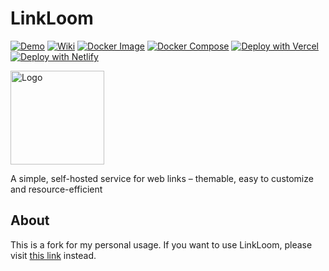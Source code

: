 # LinkLoom

[![Demo](https://img.shields.io/badge/Demo-4cc61e?style=flat&logo=GitHub&logoColor=%23fff)](https://nandolawson.github.io/LinkLoom)
[![Wiki](https://img.shields.io/badge/Wiki-000000?style=flat&logo=GitHub&logoColor=%23fff)](https://github.com/nandolawson/LinkLoom/wiki)
[![Docker Image](https://img.shields.io/badge/Docker%20Image-0db7ed?style=flat&logo=Docker&logoColor=%23fff)](https://hub.docker.com/r/nandolawson/linkloom)
[![Docker Compose](https://img.shields.io/badge/Docker%20Compose-0db7ed?style=flat&logo=Docker&logoColor=%23fff)](https://github.com/nandolawson/LinkLoom/blob/main/docker-compose.yml)
[![Deploy with Vercel](https://img.shields.io/badge/Deploy%20with%20Vercel-000000?style=flat&logo=Vercel&logoColor=%23fff)](https://vercel.com/new/clone?repository-url=https%3A%2F%2Fgithub.com%2Fnandolawson%2FLinkLoom&project-name=LinkLoom&repository-name=LinkLoom)
[![Deploy with Netlify](https://img.shields.io/badge/Deploy%20with%20Netlify-00bebb?style=flat&logo=netlify&logoColor=%23fff)](https://app.netlify.com/start/deploy?repository=https://github.com/nandolawson/LinkLoom/?utm_source=LinkLoom)

<img src="assets/logo.svg" width="150" height="150" alt="Logo"/> <!-- markdownlint-disable-line MD033 -->

 A simple, self-hosted service for web links – themable, easy to customize and resource-efficient

## About

This is a fork for my personal usage. If you want to use LinkLoom, please visit [this link](https://github.com/nandolawson/LinkLoom/) instead.
